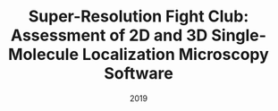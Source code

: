 ---
title: "Super-Resolution Fight Club: Assessment of 2D and 3D Single-Molecule Localization Microscopy Software"
collection: publications
permalink: /publication/2019-Super-Resolution-Fight-Club-Assessment-of-2D-and-3D-Single-Molecule-Localization-Microscopy-Software
category: 'journal'
date: 2019
venue: 'Nature Methods---Techniques for Life Scientists and Chemists'
citation: ' D. Sage,  Pham T.-a.,  H. Babcock,  T. Lukes,  T. Pengo,  J. Chao,  R. Velmurugan,  A. Herbert,  A. Agrawal,  S. Colabrese,  A. Wheeler,  A. Archetti,  B. Rieger,  R. Ober,  G.M. Hagen,  J.-B. Sibarita,  J. Ries,  R. Henriques,  M. Unser,  S. Holden, &quot;Super-Resolution Fight Club: Assessment of 2D and 3D Single-Molecule Localization Microscopy Software.&quot; <i>Nature Methods---Techniques for Life Scientists and Chemists</i>, 16, 5, 387--395, May 2019.'
---
